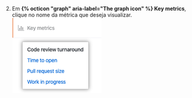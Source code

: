 2. Em **{% octicon "graph" aria-label="The graph icon" %} Key metrics**, clique no nome da métrica que deseja visualizar. ![Lista de métricas chave](/assets/images/help/insights/key-metrics-list.png)